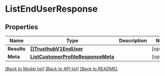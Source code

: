 # ListEndUserResponse

## Properties

Name | Type | Description | Notes
------------ | ------------- | ------------- | -------------
**Results** | [**[]TrusthubV1EndUser**](TrusthubV1EndUser.md) |  |[optional] 
**Meta** | [**ListCustomerProfileResponseMeta**](ListCustomerProfileResponseMeta.md) |  |[optional] 

[[Back to Model list]](../README.md#documentation-for-models) [[Back to API list]](../README.md#documentation-for-api-endpoints) [[Back to README]](../README.md)


